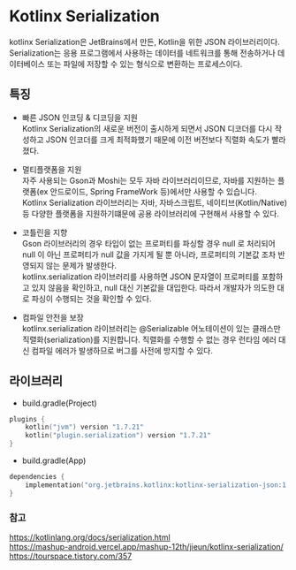 # Kotlinx Serialization
kotlinx Serialization은 JetBrains에서 만든, Kotlin을 위한 JSON 라이브러리이다.   
Serialization는 응용 프로그램에서 사용하는 데이터를 네트워크를 통해 전송하거나 데이터베이스 또는 파일에 저장할 수 있는 형식으로 변환하는 프로세스이다.

## 특징
*	빠른 JSON 인코딩 & 디코딩을 지원   
Kotlinx Serialization의 새로운 버전이 출시하게 되면서 JSON 디코더를 다시 작성하고 JSON 인코더를 크게 최적화했기 때문에 이전 버전보다 직렬화 속도가 빨라졌다.

* 멀티플랫폼을 지원   
자주 사용되는 Gson과 Moshi는 모두 자바 라이브러리이므로, 자바를 지원하는 플랫폼(ex 안드로이드, Spring FrameWork 등)에서만 사용할 수 있습니다.   
Kotlinx Serialization 라이브러리는 자바, 자바스크립트, 네이티브(Kotlin/Native) 등 다양한 플랫폼을 지원하기떄문에 공용 라이브러리에 구현해서 사용할 수 있다.

* 코틀린을 지향    
Gson 라이브러리의 경우 타입이 없는 프로퍼티를 파싱할 경우 null 로 처리되어 null 이 아닌 프로퍼티가 null 값을 가지게 될 뿐 아니라, 프로퍼티의 기본값 조차 반영되지 않는 문제가 발생한다.   
kotlinx.serialization 라이브러리를 사용하면 JSON 문자열이 프로퍼티를 포함하고 있지 않음을 확인하고, null 대신 기본값을 대입한다. 따라서 개발자가 의도한 대로 파싱이 수행되는 것을 확인할 수 있다.

* 컴파일 안전을 보장   
kotlinx.serialization 라이브러리는 @Serializable 어노테이션이 있는 클래스만 직렬화(serialization)를 지원합니다.
직렬화를 수행할 수 없는 경우 런타임 에러 대신 컴파일 에러가 발생하므로 버그를 사전에 방지할 수 있다.

## 라이브러리
* build.gradle(Project)
``` kotlin
plugins {
    kotlin("jvm") version "1.7.21"
    kotlin("plugin.serialization") version "1.7.21"
}
```
* build.gradle(App)
``` kotlin
dependencies {
    implementation("org.jetbrains.kotlinx:kotlinx-serialization-json:1.4.1")
}

```
### 참고
https://kotlinlang.org/docs/serialization.html   
https://mashup-android.vercel.app/mashup-12th/jieun/kotlinx-serialization/   
https://tourspace.tistory.com/357   


